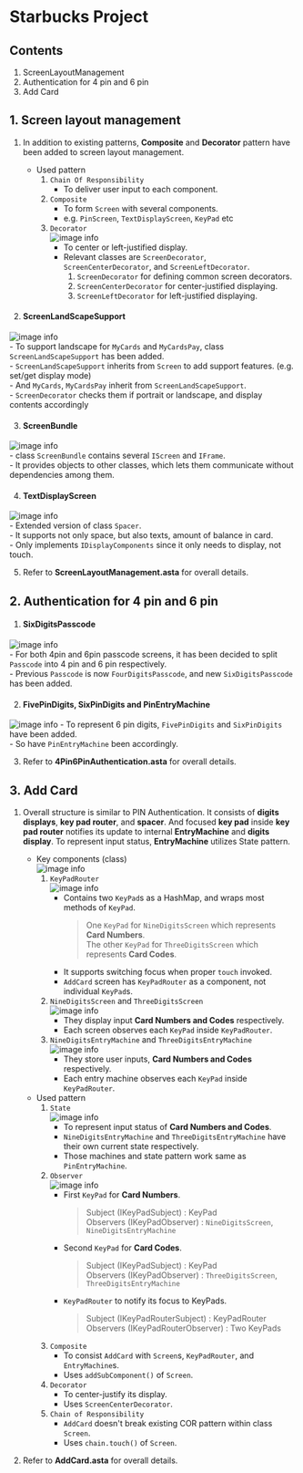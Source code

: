 # Starbucks Project

## Contents
1. ScreenLayoutManagement
2. Authentication for 4 pin and 6 pin
3. Add Card

## 1. Screen layout management
1. In addition to existing patterns, __Composite__ and __Decorator__ pattern have been added to screen layout management.
    - Used pattern
        1. `Chain Of Responsibility`
            - To deliver user input to each component.
        2. `Composite`
            - To form `Screen` with several components.   
            - e.g. `PinScreen`, `TextDisplayScreen`, `KeyPad` etc
        3. `Decorator`   
        ![image info](./images/ScreenDecorator.png)   
            - To center or left-justified display.  
            - Relevant classes are `ScreenDecorator`, `ScreenCenterDecorator`, and `ScreenLeftDecorator`.  
                1. `ScreenDecorator` for defining common screen decorators.
                2. `ScreenCenterDecorator` for center-justified displaying.
                3. `ScreenLeftDecorator` for left-justified displaying.
                
2. #### ScreenLandScapeSupport   
![image info](./images/ScreenLandScapeSupport.png)   
    - To support landscape for `MyCards` and `MyCardsPay`, class `ScreenLandScapeSupport` has been added.    
    - `ScreenLandScapeSupport` inherits from `Screen` to add support features. (e.g. set/get display mode)  
    - And `MyCards`, `MyCardsPay` inherit from `ScreenLandScapeSupport`.   
    - `ScreenDecorator` checks them if portrait or landscape, and display contents accordingly   
    
3. #### ScreenBundle   
![image info](./images/ScreenBundle.png)   
    - class `ScreenBundle` contains several `IScreen` and `IFrame`.   
    - It provides objects to other classes, which lets them communicate without dependencies among them.   
    
4. #### TextDisplayScreen   
![image info](./images/TextDisplayScreen.png)   
    - Extended version of class `Spacer`.   
    - It supports not only space, but also texts, amount of balance in card.   
    - Only implements `IDisplayComponents` since it only needs to display, not touch.   
    
5. Refer to __ScreenLayoutManagement.asta__ for overall details.

## 2. Authentication for 4 pin and 6 pin   
1. #### SixDigitsPasscode   
![image info](./images/SixDigitsPasscode.png)   
    - For both 4pin and 6pin passcode screens, it has been decided to split `Passcode` into 4 pin and 6 pin respectively.  
    - Previous `Passcode` is now `FourDigitsPasscode`, and new `SixDigitsPasscode` has been added.   

2. #### FivePinDigits, SixPinDigits and PinEntryMachine
![image info](./images/6pinDigits.png)
    - To represent 6 pin digits, `FivePinDigits` and `SixPinDigits` have been added.  
    - So have `PinEntryMachine` been accordingly.  

3. Refer to __4Pin6PinAuthentication.asta__ for overall details.  

## 3. Add Card
1. Overall structure is similar to PIN Authentication. It consists of __digits displays__, __key pad router__, and __spacer__. And focused __key pad__ inside __key pad router__ notifies its update to internal __EntryMachine__ and __digits display__. To represent input status, __EntryMachine__ utilizes State pattern.  
    - Key components (class)   
    ![image info](./images/AddCardSetUp.png)   
        1. `KeyPadRouter`  
            ![image info](./images/AddCardKeyPadRouter.png)
            - Contains two `KeyPad`s as a HashMap, and wraps most methods of `KeyPad`.  
                > One `KeyPad` for `NineDigitsScreen` which represents __Card Numbers__.  
                > The other `KeyPad` for `ThreeDigitsScreen` which represents __Card Codes__.  
            - It supports switching focus when proper `touch` invoked.  
            - `AddCard` screen has `KeyPadRouter` as a component, not individual `KeyPad`s.  
        2. `NineDigitsScreen` and `ThreeDigitsScreen`  
            ![image info](./images/AddCardComposite.png)
            - They display input __Card Numbers and Codes__ respectively.  
            - Each screen observes each `KeyPad` inside `KeyPadRouter`.  
        3. `NineDigitsEntryMachine` and `ThreeDigitsEntryMachine`  
            ![image info](./images/AddCardEntryMachine.png)
            - They store user inputs, __Card Numbers and Codes__ respectively.  
            - Each entry machine observes each `KeyPad` inside `KeyPadRouter`.  
    - Used pattern
        1. `State`  
        ![image info](./images/AddCardState.png)
            - To represent input status of __Card Numbers and Codes__.  
            - `NineDigitsEntryMachine` and `ThreeDigitsEntryMachine` have their own current state respectively.  
            - Those machines and state pattern work same as `PinEntryMachine`.  
        2. `Observer`  
        ![image info](./images/AddCardObserver.png)
            - First `KeyPad` for __Card Numbers__.  
                > Subject (IKeyPadSubject) : KeyPad  
                > Observers (IKeyPadObserver) : `NineDigitsScreen`, `NineDigitsEntryMachine`  
            - Second `KeyPad` for __Card Codes__.  
                > Subject (IKeyPadSubject) : KeyPad  
                > Observers (IKeyPadObserver) : `ThreeDigitsScreen`, `ThreeDigitsEntryMachine`  
            - `KeyPadRouter` to notify its focus to KeyPads.  
                > Subject (IKeyPadRouterSubject) : KeyPadRouter  
                > Observers (IKeyPadRouterObserver) : Two KeyPads  
        3. `Composite`  
            - To consist `AddCard` with `Screen`s, `KeyPadRouter`, and `EntryMachine`s.  
            - Uses `addSubComponent()` of `Screen`.  
        4. `Decorator`  
            - To center-justify its display.  
            - Uses `ScreenCenterDecorator`.  
        5. `Chain of Responsibility`  
            - `AddCard` doesn't break existing COR pattern within class `Screen`.
            - Uses `chain.touch()` of `Screen`.  
            
2. Refer to __AddCard.asta__ for overall details.  
